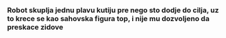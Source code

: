 ### Robot skuplja jednu plavu kutiju pre nego sto dodje do cilja, uz to krece se kao sahovska figura top, i nije mu dozvoljeno da preskace zidove